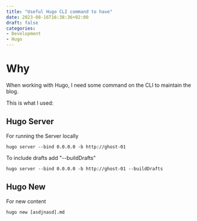 ```yaml
---
title: "Useful Hugo CLI command to have"
date: 2023-08-16T16:38:36+02:00
draft: false
categories:
- Development
- Hugo
---
```

# Why
When working with Hugo, I need some command on the CLI to maintain the blog.

This is what I used:

## Hugo Server
For running the Server locally
```
hugo server --bind 0.0.0.0 -b http://ghost-01
```

To include drafts add "--buildDrafts"
```
hugo server --bind 0.0.0.0 -b http://ghost-01 --buildDrafts
```


## Hugo New
For new content

```
hugo new [asdjnasd].md
```


